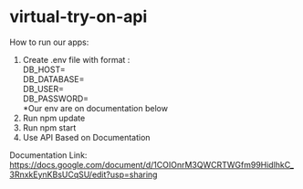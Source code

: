 # virtual-try-on-api
How to run our apps: 
1. Create .env file with format :
<br> DB_HOST= 
<br> DB_DATABASE= 
<br> DB_USER= 
<br> DB_PASSWORD= 
<br>*Our env are on documentation below
2. Run npm update
3. Run npm start
4. Use API Based on Documentation

Documentation Link: https://docs.google.com/document/d/1COIOnrM3QWCRTWGfm99HidlhkC_3RnxkEynKBsUCqSU/edit?usp=sharing
